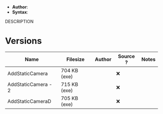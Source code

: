 - **Author**:
- **Syntax**:

DESCRIPTION

# Versions

| Name                | Filesize     | Author | Source ? | Notes |
| ------------------- | ------------ | ------ | -------- | ----- |
| AddStaticCamera     | 704 KB (exe) |        | ❌       |       |
| AddStaticCamera - 2 | 715 KB (exe) |        | ❌       |       |
| AddStaticCameraD    | 705 KB (exe) |        | ❌       |       |
